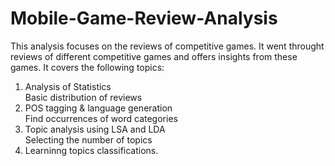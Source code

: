 # Mobile-Game-Review-Analysis

This analysis focuses on the reviews of competitive games. It went throught reviews of different competitive games and offers insights from these games. It covers the following topics: 

1. Analysis of Statistics <br>
   Basic distribution of reviews
2. POS tagging & language generation <br>
   Find occurrences of word categories
3. Topic analysis using LSA and LDA <br>
   Selecting the number of topics
4. Learninng topics classifications. <br>
